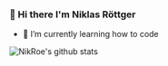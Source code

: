 ### 👋 Hi there I'm Niklas Röttger

- 🌱 I’m currently learning how to code 

![NikRoe's github stats](https://github-readme-stats.vercel.app/api?username=NikRoe&count_private=true&show_icons=true&theme=vue-dark)

<!--
**NikRoe/NikRoe** is a ✨ _special_ ✨ repository because its `README.md` (this file) appears on your GitHub profile.

Here are some ideas to get you started:

- 🔭 I’m currently working on ...
- 🌱 I’m currently learning ...
- 👯 I’m looking to collaborate on ...
- 🤔 I’m looking for help with ...
- 💬 Ask me about ...
- 📫 How to reach me: ...
- 😄 Pronouns: ...
- ⚡ Fun fact: ...
-->
